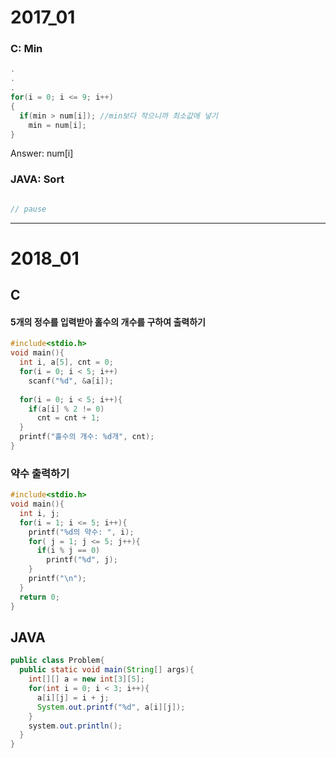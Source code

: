 # 2017_01
### C: Min
```.c
.
.
.
for(i = 0; i <= 9; i++)
{
  if(min > num[i]); //min보다 작으니까 최소값에 넣기
    min = num[i];
}

```
Answer: num[i]

### JAVA: Sort
```.java

// pause

```

----
# 2018_01
## C
#### 5개의 정수를 입력받아 홀수의 개수를 구하여 출력하기
```.c
#include<stdio.h>
void main(){
  int i, a[5], cnt = 0;
  for(i = 0; i < 5; i++)
    scanf("%d", &a[i]);
    
  for(i = 0; i < 5; i++){
    if(a[i] % 2 != 0)
      cnt = cnt + 1;
  }
  printf("홀수의 개수: %d개", cnt);
}
```
### 약수 출력하기
```.c
#include<stdio.h>
void main(){
  int i, j;
  for(i = 1; i <= 5; i++){
    printf("%d의 약수: ", i);
    for( j = 1; j <= 5; j++){
      if(i % j == 0)
        printf("%d", j);
    }
    printf("\n");
  }
  return 0;
}
```

## JAVA
```.java
public class Problem{
  public static void main(String[] args){
    int[][] a = new int[3][5];
    for(int i = 0; i < 3; i++){
      a[i][j] = i + j;
      System.out.printf("%d", a[i][j]);
    }
    system.out.println();
  }
}
```
